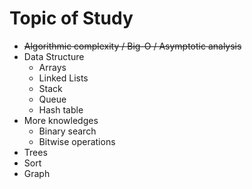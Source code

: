 # Topic of Study

+ <del>Algorithmic complexity / Big-O / Asymptotic analysis
+ Data Structure
  + Arrays
  + Linked Lists
  + Stack
  + Queue
  + Hash table
+ More knowledges
  + Binary search
  + Bitwise operations
+ Trees
+ Sort
+ Graph